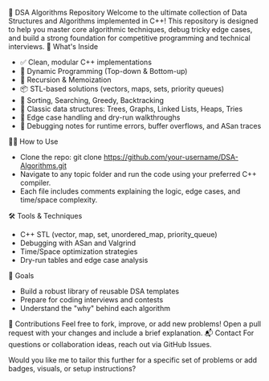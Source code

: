 📘 DSA Algorithms Repository
Welcome to the ultimate collection of Data Structures and Algorithms implemented in C++! This repository is designed to help you master core algorithmic techniques, debug tricky edge cases, and build a strong foundation for competitive programming and technical interviews.
🚀 What's Inside
- ✅ Clean, modular C++ implementations
- 🧠 Dynamic Programming (Top-down & Bottom-up)
- 🔁 Recursion & Memoization
- 📦 STL-based solutions (vectors, maps, sets, priority queues)
- 🧮 Sorting, Searching, Greedy, Backtracking
- 🧱 Classic data structures: Trees, Graphs, Linked Lists, Heaps, Tries
- 🧪 Edge case handling and dry-run walkthroughs
- 🐞 Debugging notes for runtime errors, buffer overflows, and ASan traces


🧑‍💻 How to Use
- Clone the repo:
git clone https://github.com/your-username/DSA-Algorithms.git
- Navigate to any topic folder and run the code using your preferred C++ compiler.
- Each file includes comments explaining the logic, edge cases, and time/space complexity.

🛠️ Tools & Techniques
- C++ STL (vector, map, set, unordered_map, priority_queue)
- Debugging with ASan and Valgrind
- Time/Space optimization strategies
- Dry-run tables and edge case analysis
  
🎯 Goals
- Build a robust library of reusable DSA templates
- Prepare for coding interviews and contests
- Understand the "why" behind each algorithm
  
🙌 Contributions
Feel free to fork, improve, or add new problems! Open a pull request with your changes and include a brief explanation.
📬 Contact
For questions or collaboration ideas, reach out via GitHub Issues.

Would you like me to tailor this further for a specific set of problems or add badges, visuals, or setup instructions?

 
